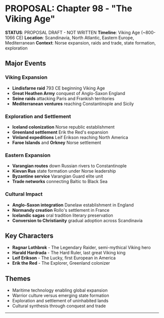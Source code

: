 # PROPOSAL: Chapter 98 - "The Viking Age"

**STATUS**: PROPOSAL DRAFT - NOT WRITTEN
**Timeline**: Viking Age (~800-1066 CE)
**Location**: Scandinavia, North Atlantic, Eastern Europe, Mediterranean
**Context**: Norse expansion, raids and trade, state formation, exploration

## Major Events
### Viking Expansion
- **Lindisfarne raid** 793 CE beginning Viking Age
- **Great Heathen Army** conquest of Anglo-Saxon England
- **Seine raids** attacking Paris and Frankish territories
- **Mediterranean ventures** reaching Constantinople and Sicily

### Exploration and Settlement
- **Iceland colonization** Norse republic establishment
- **Greenland settlement** Erik the Red's expansion
- **Vinland expeditions** Leif Erikson reaching North America
- **Faroe Islands** and **Orkney** Norse settlement

### Eastern Expansion
- **Varangian routes** down Russian rivers to Constantinople
- **Kievan Rus** state formation under Norse leadership
- **Byzantine service** Varangian Guard elite unit
- **Trade networks** connecting Baltic to Black Sea

### Cultural Impact
- **Anglo-Saxon integration** Danelaw establishment in England
- **Normandy creation** Rollo's settlement in France
- **Icelandic sagas** oral tradition literary preservation
- **Conversion to Christianity** gradual adoption across Scandinavia

## Key Characters
- **Ragnar Lothbrok** - The Legendary Raider, semi-mythical Viking hero
- **Harald Hardrada** - The Hard Ruler, last great Viking king
- **Leif Erikson** - The Lucky, first European in America
- **Erik the Red** - The Explorer, Greenland colonizer

## Themes
- Maritime technology enabling global expansion
- Warrior culture versus emerging state formation
- Exploration and settlement of uninhabited lands
- Cultural synthesis through conquest and trade

---